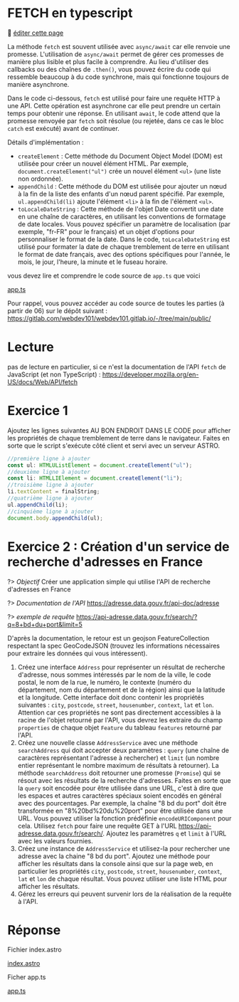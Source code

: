 # FETCH en typescript

:memo: [éditer cette page](https://gitlab.com/-/ide/project/webdev101/webdev101.gitlab.io/edit/main/-/public/14_fetch/README.md)

La méthode `fetch` est souvent utilisée avec `async/await` car elle renvoie une promesse. L'utilisation de `async/await` permet de gérer ces promesses de manière plus lisible et plus facile à comprendre. Au lieu d'utiliser des callbacks ou des chaînes de `.then()`, vous pouvez écrire du code qui ressemble beaucoup à du code synchrone, mais qui fonctionne toujours de manière asynchrone.

Dans le code ci-dessous, `fetch` est utilisé pour faire une requête HTTP à une API. Cette opération est asynchrone car elle peut prendre un certain temps pour obtenir une réponse. En utilisant `await`, le code attend que la promesse renvoyée par `fetch` soit résolue (ou rejetée, dans ce cas le bloc `catch` est exécuté) avant de continuer.

Détails d'implémentation :
- `createElement` : Cette méthode du Document Object Model (DOM) est utilisée pour créer un nouvel élément HTML. Par exemple, `document.createElement("ul")` crée un nouvel élément `<ul>` (une liste non ordonnée).
- `appendChild` : Cette méthode du DOM est utilisée pour ajouter un nœud à la fin de la liste des enfants d'un nœud parent spécifié. Par exemple, `ul.appendChild(li)` ajoute l'élément `<li>` à la fin de l'élément `<ul>`.
- `toLocaleDateString` : Cette méthode de l'objet Date convertit une date en une chaîne de caractères, en utilisant les conventions de formatage de date locales. Vous pouvez spécifier un paramètre de localisation (par exemple, "fr-FR" pour le français) et un objet d'options pour personnaliser le format de la date. Dans le code, `toLocaleDateString` est utilisé pour formater la date de chaque tremblement de terre en utilisant le format de date français, avec des options spécifiques pour l'année, le mois, le jour, l'heure, la minute et le fuseau horaire.

vous devez lire et comprendre le code source de `app.ts` que voici

[app.ts](app.ts ":include :type=code typescript")

Pour rappel, vous pouvez accéder au code source de toutes les parties (à partir de 06) sur le dépôt suivant : https://gitlab.com/webdev101/webdev101.gitlab.io/-/tree/main/public/

# Lecture

pas de lecture en particulier, si ce n'est la documentation de l'API `fetch` de JavaScript (et non TypeScript) : https://developer.mozilla.org/en-US/docs/Web/API/fetch

# Exercice 1 

Ajoutez les lignes suivantes AU BON ENDROIT DANS LE CODE pour afficher les propriétés de chaque tremblement de terre dans le navigateur. Faites en sorte que le script s'exécute côté client et servi avec un serveur ASTRO.

```typescript
//première ligne à ajouter
const ul: HTMLUListElement = document.createElement("ul");
//deuxième ligne à ajouter
const li: HTMLLIElement = document.createElement("li");
//troisième ligne à ajouter
li.textContent = finalString;
//quatrième ligne à ajouter
ul.appendChild(li);
//cinquième ligne à ajouter
document.body.appendChild(ul);

```

# Exercice 2 : Création d'un service de recherche d'adresses en France

?> _Objectif_ Créer une application simple qui utilise l'API de recherche d'adresses en France

?> _Documentation de l'API_ https://adresse.data.gouv.fr/api-doc/adresse

?> _exemple de requête_ https://api-adresse.data.gouv.fr/search/?q=8+bd+du+port&limit=5

D'après la documentation, le retour est un geojson FeatureCollection respectant la spec GeoCodeJSON (trouvez les informations nécessaires pour extraire les données qui vous intéressent).

1. Créez une interface `Address` pour représenter un résultat de recherche d'adresse, nous sommes intéressés par le nom de la ville, le code postal, le nom de la rue, le numéro, le contexte (numéro du département, nom du département et de la région) ainsi que la latitude et la longitude. Cette interface doit donc contenir les propriétés suivantes : `city`, `postcode`, `street`, `housenumber`, `context`, `lat` et `lon`. Attention car ces propriétés ne sont pas directement accessibles à la racine de l'objet retourné par l'API, vous devrez les extraire du champ `properties` de chaque objet `Feature` du tableau `features` retourné par l'API.
2. Créez une nouvelle classe `AddressService` avec une méthode `searchAddress` qui doit accepter deux paramètres : `query` (une chaîne de caractères représentant l'adresse à rechercher) et `limit` (un nombre entier représentant le nombre maximum de résultats à retourner). La méthode `searchAddress` doit retourner une promesse (`Promise`) qui se résout avec les résultats de la recherche d'adresses. Faites en sorte que la `query` soit encodée pour être utilisée dans une URL, c'est à dire que les espaces et autres caractères spéciaux soient encodés en général avec des pourcentages. Par exemple, la chaîne "8 bd du port" doit être transformée en "8%20bd%20du%20port" pour être utilisée dans une URL. Vous pouvez utiliser la fonction prédéfinie `encodeURIComponent` pour cela. Utilisez `fetch` pour faire une requête GET à l'URL https://api-adresse.data.gouv.fr/search/. Ajoutez les paramètres `q` et `limit` à l'URL avec les valeurs fournies.
3. Créez une instance de `AddressService` et utilisez-la pour rechercher une adresse avec la chaine "8 bd du port". Ajoutez une méthode pour afficher les résultats dans la console ainsi que sur la page web, en particulier les propriétés `city`, `postcode`, `street`, `housenumber`, `context`, `lat` et `lon` de chaque résultat. Vous pouvez utiliser une liste HTML pour afficher les résultats.
4. Gérez les erreurs qui peuvent survenir lors de la réalisation de la requête à l'API.



# Réponse 

Fichier index.astro

[index.astro](index.astro ":include :type=code html")

Ficher app.ts 

[app.ts](app.ts ":include :type=code ts")